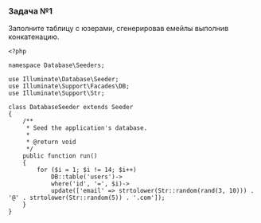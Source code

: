 ### Задача №1

Заполните таблицу с юзерами, сгенерировав емейлы выполнив конкатенацию.

    <?php
    
    namespace Database\Seeders;
    
    use Illuminate\Database\Seeder;
    use Illuminate\Support\Facades\DB;
    use Illuminate\Support\Str;
    
    class DatabaseSeeder extends Seeder
    {
        /**
         * Seed the application's database.
         *
         * @return void
         */
        public function run()
        {
            for ($i = 1; $i != 14; $i++)
                DB::table('users')->
                where('id', '=', $i)->
                update(['email' => strtolower(Str::random(rand(3, 10))) . '@' . strtolower(Str::random(5)) . '.com']);
        }
    }
